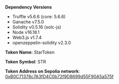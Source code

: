 **Dependency Versions**

- Truffle v5.6.6 (core: 5.6.6)
- Ganache v7.5.0
- Solidity v0.5.16 (solc-js)
- Node v16.18.1
- Web3.js v1.7.4
- openzeppelin-solidity v2.3.0

**Token Name**: StarToken

**Token Symbol**: STR

**Token Address on Sepolia network**: [0xB0C71378c7A3fD4C0b72f9D8699d55F90A5a575f](https://sepolia.etherscan.io/address/0xB0C71378c7A3fD4C0b72f9D8699d55F90A5a575f)
